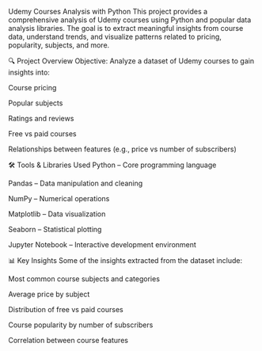 Udemy Courses Analysis with Python
This project provides a comprehensive analysis of Udemy courses using Python and popular data analysis libraries. The goal is to extract meaningful insights from course data, understand trends, and visualize patterns related to pricing, popularity, subjects, and more.



🔍 Project Overview
Objective:
Analyze a dataset of Udemy courses to gain insights into:

Course pricing

Popular subjects

Ratings and reviews

Free vs paid courses

Relationships between features (e.g., price vs number of subscribers)

🛠️ Tools & Libraries Used
Python – Core programming language

Pandas – Data manipulation and cleaning

NumPy – Numerical operations

Matplotlib – Data visualization

Seaborn – Statistical plotting

Jupyter Notebook – Interactive development environment

📊 Key Insights
Some of the insights extracted from the dataset include:

Most common course subjects and categories

Average price by subject

Distribution of free vs paid courses

Course popularity by number of subscribers

Correlation between course features

